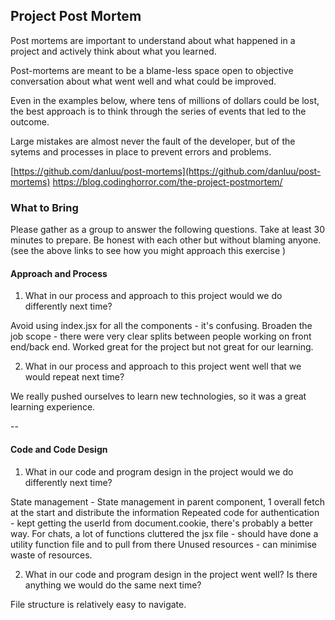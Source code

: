 ## Project Post Mortem
Post mortems are important to understand about what happened in a project and actively think about what you learned.

Post-mortems are meant to be a blame-less space open to objective conversation about what went well and what could be improved.

Even in the examples below, where tens of millions of dollars could be lost, the best approach is to think through the series of events that led to the outcome.

Large mistakes are almost never the fault of the developer, but of the sytems and processes in place to prevent errors and problems.

[https://github.com/danluu/post-mortems](https://github.com/danluu/post-mortems)
https://blog.codinghorror.com/the-project-postmortem/



### What to Bring
Please gather as a group to answer the following questions. Take at least 30 minutes to prepare. Be honest with each other but without blaming anyone. (see the above links to see how you might approach this exercise )

#### Approach and Process

1. What in our process and approach to this project would we do differently next time?

Avoid using index.jsx for all the components - it's confusing. 
Broaden the job scope - there were very clear splits between people working on front end/back end. Worked great for the project but not great for our learning.

2. What in our process and approach to this project went well that we would repeat next time?

We really pushed ourselves to learn new technologies, so it was a great learning experience.

--

#### Code and Code Design

1. What in our code and program design in the project would we do differently next time?

State management - State management in parent component, 1 overall fetch at the start and distribute the information 
Repeated code for authentication - kept getting the userId from document.cookie, there's probably a better way.
For chats, a lot of functions cluttered the jsx file - should have done a utility function file and to pull from there
Unused resources - can minimise waste of resources.

2. What in our code and program design in the project went well? Is there anything we would do the same next time?

File structure is relatively easy to navigate.
